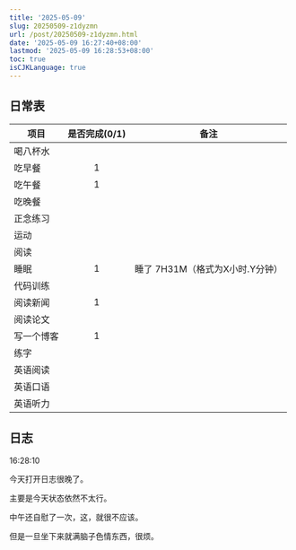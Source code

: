 ```yaml
---
title: '2025-05-09'
slug: 20250509-z1dyzmn
url: /post/20250509-z1dyzmn.html
date: '2025-05-09 16:27:40+08:00'
lastmod: '2025-05-09 16:28:53+08:00'
toc: true
isCJKLanguage: true
---
```






## 日常表

|项目|是否完成(0/1)|备注|
| ------------| :-------------: | ----------------------------------|
|喝八杯水|||
|吃早餐|1||
|吃午餐|1||
|吃晚餐|||
|正念练习|||
|运动|||
|阅读|||
|睡眠|1|睡了  7H31M（格式为X小时.Y分钟）|
|代码训练|||
|阅读新闻|1||
|阅读论文|||
|写一个博客|1||
|练字|||
|英语阅读|||
|英语口语|||
|英语听力|||

## 日志

16:28:10

今天打开日志很晚了。

主要是今天状态依然不太行。

中午还自慰了一次，这，就很不应该。

但是一旦坐下来就满脑子色情东西，很烦。

‍
